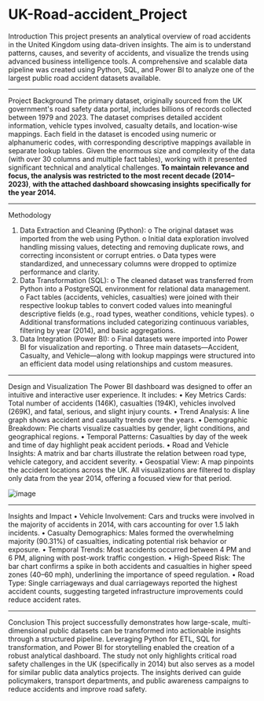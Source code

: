 # UK-Road-accident_Project

Introduction
This project presents an analytical overview of road accidents in the United Kingdom using data-driven insights. The aim is to understand patterns, causes, and severity of accidents, and visualize the trends using advanced business intelligence tools. A comprehensive and scalable data pipeline was created using Python, SQL, and Power BI to analyze one of the largest public road accident datasets available.
________________________________________
Project Background
The primary dataset, originally sourced from the UK government's road safety data portal, includes billions of records collected between 1979 and 2023. The dataset comprises detailed accident information, vehicle types involved, casualty details, and location-wise mappings. Each field in the dataset is encoded using numeric or alphanumeric codes, with corresponding descriptive mappings available in separate lookup tables.
Given the enormous size and complexity of the data (with over 30 columns and multiple fact tables), working with it presented significant technical and analytical challenges. **To maintain relevance and focus, the analysis was restricted to the most recent decade (2014–2023)**, **with the attached dashboard showcasing insights specifically for the year 2014.**
________________________________________
Methodology
1.	Data Extraction and Cleaning (Python):
o	The original dataset was imported from the web using Python.
o	Initial data exploration involved handling missing values, detecting and removing duplicate rows, and correcting inconsistent or corrupt entries.
o	Data types were standardized, and unnecessary columns were dropped to optimize performance and clarity.
2.	Data Transformation (SQL):
o	The cleaned dataset was transferred from Python into a PostgreSQL environment for relational data management.
o	Fact tables (accidents, vehicles, casualties) were joined with their respective lookup tables to convert coded values into meaningful descriptive fields (e.g., road types, weather conditions, vehicle types).
o	Additional transformations included categorizing continuous variables, filtering by year (2014), and basic aggregations.
3.	Data Integration (Power BI):
o	Final datasets were imported into Power BI for visualization and reporting.
o	Three main datasets—Accident, Casualty, and Vehicle—along with lookup mappings were structured into an efficient data model using relationships and custom measures.
________________________________________
Design and Visualization
The Power BI dashboard was designed to offer an intuitive and interactive user experience. It includes:
•	Key Metrics Cards: Total number of accidents (146K), casualties (194K), vehicles involved (269K), and fatal, serious, and slight injury counts.
•	Trend Analysis: A line graph shows accident and casualty trends over the years.
•	Demographic Breakdown: Pie charts visualize casualties by gender, light conditions, and geographical regions.
•	Temporal Patterns: Casualties by day of the week and time of day highlight peak accident periods.
•	Road and Vehicle Insights: A matrix and bar charts illustrate the relation between road type, vehicle category, and accident severity.
•	Geospatial View: A map pinpoints the accident locations across the UK.
All visualizations are filtered to display only data from the year 2014, offering a focused view for that period.


![image](https://github.com/user-attachments/assets/8d8f6c62-f6ef-4a83-94c1-1d0d97b02ade)

________________________________________
Insights and Impact
•	Vehicle Involvement: Cars and trucks were involved in the majority of accidents in 2014, with cars accounting for over 1.5 lakh incidents.
•	Casualty Demographics: Males formed the overwhelming majority (90.31%) of casualties, indicating potential risk behavior or exposure.
•	Temporal Trends: Most accidents occurred between 4 PM and 6 PM, aligning with post-work traffic congestion.
•	High-Speed Risk: The bar chart confirms a spike in both accidents and casualties in higher speed zones (40–60 mph), underlining the importance of speed regulation.
•	Road Type: Single carriageways and dual carriageways reported the highest accident counts, suggesting targeted infrastructure improvements could reduce accident rates.
________________________________________
Conclusion
This project successfully demonstrates how large-scale, multi-dimensional public datasets can be transformed into actionable insights through a structured pipeline. Leveraging Python for ETL, SQL for transformation, and Power BI for storytelling enabled the creation of a robust analytical dashboard.
The study not only highlights critical road safety challenges in the UK (specifically in 2014) but also serves as a model for similar public data analytics projects. The insights derived can guide policymakers, transport departments, and public awareness campaigns to reduce accidents and improve road safety.

